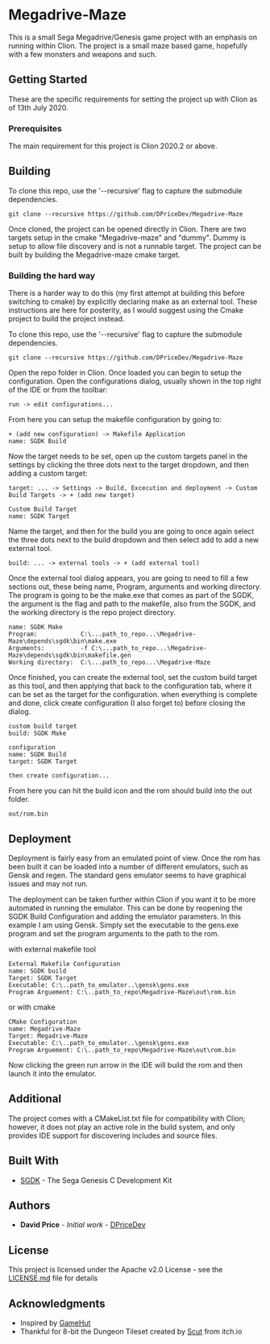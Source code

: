 # Megadrive-Maze

This is a small Sega Megadrive/Genesis game project with an emphasis on running within Clion. The project is a small maze based game, hopefully with a few
monsters and weapons and such.

## Getting Started

These are the specific requirements for setting the project up with Clion as of 13th July 2020.

### Prerequisites

The main requirement for this project is Clion 2020.2 or above.

## Building

To clone this repo, use the '--recursive' flag to capture the submodule dependencies.

```
git clone --recursive https://github.com/DPriceDev/Megadrive-Maze
```

Once cloned, the project can be opened directly in Clion. There are two targets setup in the cmake "Megadrive-maze" and "dummy".
Dummy is setup to allow file discovery and is not a runnable target. The project can be built by building the Megadrive-maze cmake target.

### Building the hard way

There is a harder way to do this (my first attempt at building this before switching to cmake) by explicitly declaring make as an external tool. These instructions are here for 
posterity, as I would suggest using the Cmake project to build the project instead.

To clone this repo, use the '--recursive' flag to capture the submodule dependencies.

```
git clone --recursive https://github.com/DPriceDev/Megadrive-Maze
```

Open the repo folder in Clion. Once loaded you can begin to setup the configuration. Open the configurations dialog, 
usually shown in the top right of the IDE or from the toolbar:

```
run -> edit configurations...
```

From here you can setup the makefile configuration by going to:

```
+ (add new configuration) -> Makefile Application
name: SGDK Build
```

Now the target needs to be set, open up the custom targets panel in the settings by clicking the three dots next to the target dropdown, and 
then adding a custom target:

```
target: ... -> Settings -> Build, Excecution and deployment -> Custom Build Targets -> + (add new target)

Custom Build Target
name: SGDK Target
```

Name the target, and then for the build you are going to once again select the three dots next to the build dropdown and then
select add to add a new external tool.

```
build: ... -> external tools -> + (add external tool)
```

Once the external tool dialog appears, you are going to need to fill a few sections out, these being name, Program, arguments and working directory.
The program is going to be the make.exe that comes as part of the SGDK, the argument is the flag and path to the makefile, also from the SGDK, and the
working directory is the repo project directory.

```
name: SGDK Make
Program:            C:\...path_to_repo...\Megadrive-Maze\depends\sgdk\bin\make.exe
Arguments:          -f C:\...path_to_repo...\Megadrive-Maze\depends\sgdk\bin\makefile.gen
Working directory:  C:\...path_to_repo...\Megadrive-Maze
```

Once finished, you can create the external tool, set the custom build target as this tool, and then applying that back to the configuration tab, where it can be set as the target for the configuration. when everything
is complete and done, click create configuration (I also forget to) before closing the dialog.

```
custom build target
build: SGDK Make

configuration
name: SGDK Build
target: SGDK Target

then create configuration...
```

From here you can hit the build icon and the rom should build into the out folder.

```
out/rom.bin
```

## Deployment

Deployment is fairly easy from an emulated point of view. Once the rom has been built it can be loaded into a number of different
emulators, such as Gensk and regen. The standard gens emulator seems to have graphical issues and may not run.

The deployment can be taken further within Clion if you want it to be more automated in running the emulator. This can be done by
reopening the SGDK Build Configuration and adding the emulator parameters. In this example I am using Gensk. Simply set the executable to the
gens.exe program and set the program arguments to the path to the rom.

with external makefile tool
```
External Makefile Configuration
name: SGDK build
Target: SGDK Target
Executable: C:\..path_to_emulator..\gensk\gens.exe
Program Arguement: C:\..path_to_repo\Megadrive-Maze\out\rom.bin
```
or with cmake
```
CMake Configuration
name: Megadrive-Maze
Target: Megadrive-Maze
Executable: C:\..path_to_emulator..\gensk\gens.exe
Program Arguement: C:\..path_to_repo\Megadrive-Maze\out\rom.bin
```

Now clicking the green run arrow in the IDE will build the rom and then launch it into the emulator.

## Additional

The project comes with a CMakeList.txt file for compatibility with Clion; however, it does not play an active role in the build
system, and only provides IDE support for discovering includes and source files.

## Built With

* [SGDK](https://github.com/Stephane-D/SGDK) - The Sega Genesis C Development Kit

## Authors

* **David Price** - *Initial work* - [DPriceDev](https://github.com/DPriceDev)

## License

This project is licensed under the Apache v2.0 License - see the [LICENSE.md](LICENSE.md) file for details

## Acknowledgments

* Inspired by [GameHut](https://www.youtube.com/channel/UCfVFSjHQ57zyxajhhRc7i0g)
* Thankful for 8-bit the Dungeon Tileset created by [Scut](https://scut.itch.io/7drl-tileset-2018) from itch.io